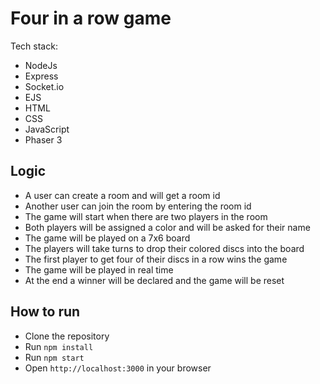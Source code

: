 # Four in a row game

Tech stack:
- NodeJs
- Express
- Socket.io
- EJS
- HTML
- CSS
- JavaScript
- Phaser 3


## Logic

- A user can create a room and will get a room id
- Another user can join the room by entering the room id
- The game will start when there are two players in the room
- Both players will be assigned a color and will be asked for their name
- The game will be played on a 7x6 board
- The players will take turns to drop their colored discs into the board
- The first player to get four of their discs in a row wins the game
- The game will be played in real time
- At the end a winner will be declared and the game will be reset


## How to run

- Clone the repository
- Run `npm install`
- Run `npm start`
- Open `http://localhost:3000` in your browser

